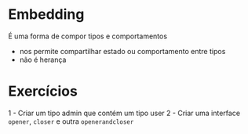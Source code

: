 # Embedding

É uma forma de compor tipos e comportamentos

* nos permite compartilhar estado ou comportamento entre tipos
* não é herança

# Exercícios

1 - Criar um tipo admin que contém um tipo user
2 - Criar uma interface `opener`, `closer` e outra `openerandcloser`
